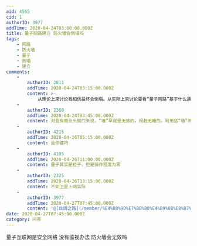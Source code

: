 ```yaml
---
aid: 4565
cid: 1
authorID: 3977
addTime: 2020-04-24T03:00:00.000Z
title: 量子网路建立 防火墙会倒塌吗
tags:
    - 网路
    - 防火墙
    - 量子
    - 倒塌
    - 建立
comments:
    -
        authorID: 2811
        addTime: 2020-04-24T03:15:00.000Z
        content: >-
            从理论上来讨论我相信最终会倒塌。从实际上来讨论要看“量子网路”基于什么通信协议了。目前的墙是半硬件层从session建立时起就进行关键字识别和阻断的，基础通讯协议（TCP/IP，UDP那套）不变的话，一时半会儿还倒塌不了吧。
    -
        authorID: 2360
        addTime: 2020-04-24T03:45:00.000Z
        content: 对些有商业头脑的来说，“墙”早就是无效的，视若无睹的。利用这“墙”来赚大钱的网络公司一大把，还谢谢有“墙”。
    -
        authorID: 4215
        addTime: 2020-04-26T05:15:00.000Z
        content: 会你建吗
    -
        authorID: 4105
        addTime: 2020-04-26T11:00:00.000Z
        content: 量子其实是粒子，但是操作程度为零
    -
        authorID: 2325
        addTime: 2020-04-26T13:15:00.000Z
        content: 不如卫星上网实际
    -
        authorID: 3977
        addTime: 2020-04-27T07:45:00.000Z
        content: '@[丝绸之路](/member/%E4%B8%9D%E7%BB%B8%E4%B9%8B%E8%B7%AF) #3 潘建伟将要建立量子网路'
date: 2020-04-27T07:45:00.000Z
category: 问答
---
```


量子互联网是安全网络 没有监视办法 防火墙会无效吗
